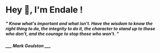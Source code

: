 <h1 title="head"> Hey 👋, I'm Endale !</h1>

**<h5><i>" Know what's important and what isn't. Have the wisdom to know the right thing to do, the integrity to do it, the character to stand up to those who don't, and the courage to stop those who won't. "</i></h5>**

*<b>___ Mark Goulston ___</b>*
